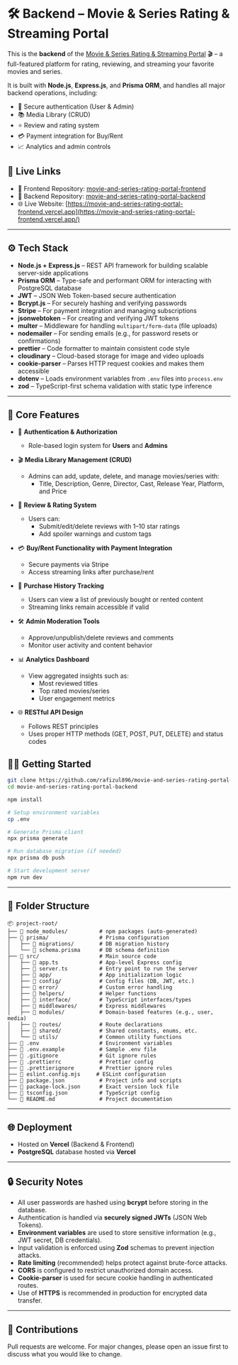 # 🛠 Backend – Movie & Series Rating & Streaming Portal

This is the **backend** of the [Movie & Series Rating & Streaming Portal](#) 🎬 – a full-featured platform for rating, reviewing, and streaming your favorite movies and series.

It is built with **Node.js**, **Express.js**, and **Prisma ORM**, and handles all major backend operations, including:

- 🔐 Secure authentication (User & Admin)
- 📚 Media Library (CRUD)
- ⭐ Review and rating system
- 💳 Payment integration for Buy/Rent
- 📈 Analytics and admin controls

## 🔗 Live Links

- 🚀 Frontend Repository: [movie-and-series-rating-portal-frontend](https://github.com/rafizul896/movie-and-series-rating-portal-frontend)
- 🧠 Backend Repository: [movie-and-series-rating-portal-backend](https://github.com/rafizul896/movie-and-series-rating-portal-backend)
- 🌐 Live Website: [https://movie-and-series-rating-portal-frontend.vercel.app](https://movie-and-series-rating-portal-frontend.vercel.app/)
 
 
---

## ⚙️ Tech Stack

- **Node.js + Express.js** – REST API framework for building scalable server-side applications
- **Prisma ORM** – Type-safe and performant ORM for interacting with PostgreSQL database
- **JWT** – JSON Web Token-based secure authentication
- **Bcrypt.js** – For securely hashing and verifying passwords
- **Stripe** – For payment integration and managing subscriptions
- **jsonwebtoken** – For creating and verifying JWT tokens
- **multer** – Middleware for handling `multipart/form-data` (file uploads)
- **nodemailer** – For sending emails (e.g., for password resets or confirmations)
- **prettier** – Code formatter to maintain consistent code style
- **cloudinary** – Cloud-based storage for image and video uploads
- **cookie-parser** – Parses HTTP request cookies and makes them accessible
- **dotenv** – Loads environment variables from `.env` files into `process.env`
- **zod** – TypeScript-first schema validation with static type inference


---

## 🔐 Core Features

- 🔑 **Authentication & Authorization**  
  - Role-based login system for **Users** and **Admins**

- 🎬 **Media Library Management (CRUD)**  
  - Admins can add, update, delete, and manage movies/series with:
    - Title, Description, Genre, Director, Cast, Release Year, Platform, and Price

- 🌟 **Review & Rating System**  
  - Users can:
    - Submit/edit/delete reviews with 1–10 star ratings  
    - Add spoiler warnings and custom tags

- 💳 **Buy/Rent Functionality with Payment Integration**  
  - Secure payments via Stripe  
  - Access streaming links after purchase/rent

- 🧾 **Purchase History Tracking**  
  - Users can view a list of previously bought or rented content  
  - Streaming links remain accessible if valid

- 🛠️ **Admin Moderation Tools**  
  - Approve/unpublish/delete reviews and comments  
  - Monitor user activity and content behavior

- 📊 **Analytics Dashboard**  
  - View aggregated insights such as:
    - Most reviewed titles  
    - Top rated movies/series  
    - User engagement metrics

- 🌐 **RESTful API Design**  
  - Follows REST principles  
  - Uses proper HTTP methods (GET, POST, PUT, DELETE) and status codes


## 🧑‍💻 Getting Started

```bash
git clone https://github.com/rafizul896/movie-and-series-rating-portal-backend.git
cd movie-and-series-rating-portal-backend

npm install

# Setup environment variables
cp .env

# Generate Prisma client
npx prisma generate

# Run database migration (if needed)
npx prisma db push

# Start development server
npm run dev
```

---


## 📁 Folder Structure

```
📦 project-root/
├── 📁 node_modules/          # npm packages (auto-generated)
├── 📁 prisma/                # Prisma configuration
│   ├── 📁 migrations/        # DB migration history
│   └── 📄 schema.prisma      # DB schema definition
├── 📁 src/                   # Main source code
│   ├── 📄 app.ts             # App-level Express config
│   ├── 📄 server.ts          # Entry point to run the server
│   ├── 📁 app/               # App initialization logic
│   ├── 📁 config/            # Config files (DB, JWT, etc.)
│   ├── 📁 error/             # Custom error handling
│   ├── 📁 helpers/           # Helper functions
│   ├── 📁 interface/         # TypeScript interfaces/types
│   ├── 📁 middlewares/       # Express middlewares
│   ├── 📁 modules/           # Domain-based features (e.g., user, media)
│   ├── 📁 routes/            # Route declarations
│   ├── 📁 shared/            # Shared constants, enums, etc.
│   └── 📁 utils/             # Common utility functions
├── 📄 .env                   # Environment variables
├── 📄 .env.example           # Sample .env file
├── 📄 .gitignore             # Git ignore rules
├── 📄 .prettierrc            # Prettier config
├── 📄 .prettierignore        # Prettier ignore rules
├── 📄 eslint.config.mjs     # ESLint configuration
├── 📄 package.json           # Project info and scripts
├── 📄 package-lock.json      # Exact version lock file
├── 📄 tsconfig.json          # TypeScript config
└── 📄 README.md              # Project documentation

```
---

## 🌐 Deployment

- Hosted on **Vercel** (Backend & Frontend)
- **PostgreSQL** database hosted via **Vercel** 


---

## 🔒 Security Notes

- All user passwords are hashed using **bcrypt** before storing in the database.
- Authentication is handled via **securely signed JWTs** (JSON Web Tokens).
- **Environment variables** are used to store sensitive information (e.g., JWT secret, DB credentials).
- Input validation is enforced using **Zod** schemas to prevent injection attacks.
- **Rate limiting** (recommended) helps protect against brute-force attacks.
- **CORS** is configured to restrict unauthorized domain access.
- **Cookie-parser** is used for secure cookie handling in authenticated routes.
- Use of **HTTPS** is recommended in production for encrypted data transfer.

---

## 🤝 Contributions

Pull requests are welcome. For major changes, please open an issue first to discuss what you would like to change.
